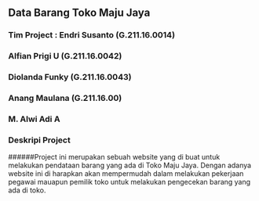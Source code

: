 ## **Data Barang  Toko Maju Jaya**

### Tim Project : Endri Susanto   (G.211.16.0014)
###               Alfian Prigi U  (G.211.16.0042)
###               Diolanda Funky  (G.211.16.0043)
###               Anang Maulana   (G.211.16.00)
###               M. Alwi Adi A

### Deskripi Project
######Project ini merupakan sebuah website yang di buat untuk melakukan pendataan barang yang ada di Toko Maju Jaya. Dengan adanya website ini di harapkan akan mempermudah dalam melakukan pekerjaan pegawai mauapun pemilik toko untuk melakukan pengecekan barang yang ada di toko.
